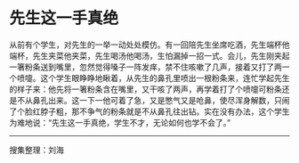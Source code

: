 # 先生这一手真绝

从前有个学生，对先生的一举一动处处模仿。有一回陪先生坐席吃酒，先生端杯他端杯，先生夹菜他夹菜，先生喝汤他喝汤，生怕漏掉一招一式。会儿，先生刚夹起一箸粉条送到嘴里，忽然觉得嗓子一阵发痒，禁不住咳嗽了几声，接着又打了两一个喷嚏。这个学生眼睁睁地瞅着，从先生的鼻孔里喷出一根粉条来，连忙学起先生的样子来：他先将一箸粉条含在嘴里，又干咳了两声，再学着打了个喷嚏可粉条还是不从鼻孔出来。这一下一他可着了急，又是憋气又是呛鼻，使尽浑身解数，只闹了个脸红脖子粗，那不争气的粉条就是不从鼻孔往出钻。实在没有办法，这个学生为难地说：“先生这一手真绝，学生不才，无论如何也学不会了。”

---

搜集整理：刘海
